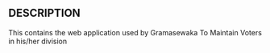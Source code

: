 ## DESCRIPTION

This contains the web application used by Gramasewaka To Maintain Voters in his/her division